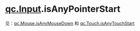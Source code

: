 # [qc.Input](Input.md).isAnyPointerStart
见：[qc.Mouse.isAnyMouseDown](Mouse_isAnyMouseDown.md) 和 [qc.Touch.isAnyTouchStart](Touch_isAnyTouchStart.md) 
